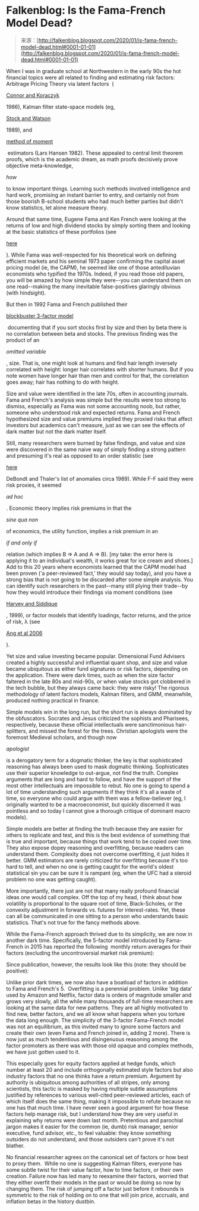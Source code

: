 <!--yml
category: 未分类
date: 2024-05-12 19:58:58
-->

# Falkenblog: Is the Fama-French Model Dead?

> 来源：[http://falkenblog.blogspot.com/2020/01/is-fama-french-model-dead.html#0001-01-01](http://falkenblog.blogspot.com/2020/01/is-fama-french-model-dead.html#0001-01-01)

When I was in graduate school at Northwestern in the early 90s the hot financial topics were all related to finding and estimating risk factors: Arbitrage Pricing Theory via latent factors  (

[Connor and Koraczyk](http://mural.maynoothuniversity.ie/8439/1/1-s2.0-0304405X86900279-main.pdf)

1986), Kalman filter state-space models (eg,

[Stock and Watson](https://www.nber.org/papers/w2772.pdf)

1989), and

[method of moment](http://larspeterhansen.org/lph_research/proofs-for-large-sample-properties-of-generalized-method-of-moments-estimators/)

 estimators (Lars Hansen 1982). These appealed to central limit theorem proofs, which is the academic dream, as math proofs decisively prove objective meta-knowledge,

*how*

to know important things. Learning such methods involved intelligence and hard work, promising an instant barrier to entry, and certainly not from those boorish B-school students who had much better parties but didn't know statistics, let alone measure theory.

Around that same time, Eugene Fama and Ken French were looking at the returns of low and high dividend stocks by simply sorting them and looking at the basic statistics of these portfolios (see

[here](https://pdfs.semanticscholar.org/4622/4481150e76d784ca057f2cf647a64b0c9585.pdf)

). While Fama was well-respected for his theoretical work on defining efficient markets and his seminal 1973 paper confirming the capital asset pricing model (ie, the CAPM), he seemed like one of those antediluvian economists who typified the 1970s. Indeed, if you read those old papers, you will be amazed by how simple they were--you can understand them on one read--making the many inevitable false-positives glaringly obvious (with hindsight).

But then in 1992 Fama and French published their

[blockbuster 3-factor model](http://home.cerge-ei.cz/petrz/gdn/Fama_French_92_tables.pdf)

 documenting that if you sort stocks first by size and then by beta there is no correlation between beta and stocks. The previous finding was the product of an

*omitted variable*

, size. That is, one might look at humans and find hair length inversely correlated with height: longer hair correlates with shorter humans. But if you note women have longer hair than men and control for that, the correlation goes away; hair has nothing to do with height.

Size and value were identified in the late 70s, often in accounting journals. Fama and French's analysis was simple but the results were too strong to dismiss, especially as Fama was not some accounting noob, but rather, someone who understood risk and expected returns. Fama and French hypothesized size and value premiums implied they proxied risks that affect investors but academics can't measure, just as we can see the effects of dark matter but not the dark matter itself.

Still, many researchers were burned by false findings, and value and size were discovered in the same naive way of simply finding a strong pattern and presuming it's real as opposed to an order statistic (see

[here](https://pubs.aeaweb.org/doi/pdfplus/10.1257/jep.3.1.189)

DeBondt and Thaler's list of anomalies circa 1989). While F-F said they were risk proxies, it seemed

*ad hoc*

. Economic theory implies risk premiums in that the

*sine qua non*

of economics, the utility function, implies a risk premium in an

*if and only if*

relation (which implies B ⇒ A and A ⇒ B). [my take: the error here is applying it to an individual's wealth, it works great for ice cream and shoes.] Add to this 20 years where economists learned that the CAPM model had been proven ('a peer-reviewed fact,' they would say today), and you have a strong bias that is not going to be discarded after some simple analysis. You can identify such researchers in the past--many still plying their trade--by how they would introduce their findings via moment conditions (see

[Harvey and Siddique](http://pages.stern.nyu.edu/~dbackus/GE_asset_pricing/disasters/HarveySiddique%20skewness%20JF%2000.pdf)

, 1999), or factor models that identify loadings, factor returns, and the price of risk, λ (see

[Ang et al 2006](http://citeseerx.ist.psu.edu/viewdoc/download?doi=10.1.1.319.1161&rep=rep1&type=pdf)

).

Yet size and value investing became popular. Dimensional Fund Advisers created a highly successful and influential quant shop, and size and value became ubiquitous as either fund signatures or risk factors, depending on the application. There were dark times, such as when the size factor faltered in the late 80s and mid-90s, or when value stocks got clobbered in the tech bubble, but they always came back: they were risky! The rigorous methodology of latent factors models, Kalman filters, and GMM, meanwhile, produced nothing practical in finance.

Simple models win in the long run, but the short run is always dominated by the obfuscators. Socrates and Jesus criticized the sophists and Pharisees, respectively, because these official intellectuals were sanctimonious hair-splitters, and missed the forest for the trees. Christian apologists were the foremost Medieval scholars, and though now

*apologist*

is a derogatory term for a dogmatic thinker, the key is that sophisticated reasoning has always been used to mask dogmatic thinking. Sophisticates use their superior knowledge to out-argue, not find the truth. Complex arguments that are long and hard to follow, and have the support of the most other intellectuals are impossible to rebut. No one is going to spend a lot of time understanding such arguments if they think it's all a waste of time, so everyone who could argue with them was a fellow-believer (eg, I originally wanted to be a macroeconomist, but quickly discerned it was pointless and so today I cannot give a thorough critique of dominant macro models).

Simple models are better at finding the truth because they are easier for others to replicate and test, and this is the best evidence of something that is true and important, because things that work tend to be copied over time. They also expose dopey reasoning and overfitting, because readers can understand them. Complexity does not overcome overfitting, it just hides it better. GMM estimators are rarely criticized for overfitting because it's too hard to tell, and when no one is getting caught for the world's oldest statistical sin you can be sure it is rampant (eg, when the UFC had a steroid problem no one was getting caught).

More importantly, there just are not that many really profound financial ideas one would call complex. Off the top of my head, I think about how volatility is proportional to the square root of time, Black-Scholes, or the convexity adjustment in forwards vs. futures for interest-rates. Yet, these can all be communicated in one sitting to a person who understands basic statistics. That's not true for the fancy methods above.

While the Fama-French approach thrived due to its simplicity, we are now in another dark time. Specifically, the 5-factor model introduced by Fama-French in 2015 has reported the following  monthly return averages for their factors (excluding the uncontroversial market risk premium):

Since publication, however, the results look like this (note: they should be positive):

Unlike prior dark times, we now also have a boatload of factors in addition to Fama and French's 5.  Overfitting is a perennial problem. Unlike 'big data' used by Amazon and Netflix, factor data is orders of magnitude smaller and grows very slowly, all the while many thousands of full-time researchers are looking at the same data for new patterns. They are all highly motivated to find new, better factors, and we all know what happens when you torture the data long enough. The simplicity of the 3-factor Fama-French model was not an equilibrium, as this invited many to ignore some factors and create their own (even Fama and French joined in, adding 2 more). There is now just as much tendentious and disingenuous reasoning among the factor promoters as there was with those old opaque and complex methods, we have just gotten used to it.

This especially goes for equity factors applied at hedge funds, which number at least 20 and include orthogonally estimated style factors but also industry factors that no one thinks have a return premium. Argument by authority is ubiquitous among authorities of all stripes, only among scientists, this tactic is masked by having multiple subtle assumptions justified by references to various well-cited peer-reviewed articles, each of which itself does the same thing, making it impossible to refute because no one has that much time. I have never seen a good argument for how these factors help manage risk, but I understand how they are very useful in explaining why returns were down last month. Pretentious and parochial jargon makes it easier for the common (ie, dumb) risk manager, senior executive, fund advisor, etc., to feel valuable: they know something outsiders do not understand, and those outsiders can't prove it's not blather.

No financial researcher agrees on the canonical set of factors or how best to proxy them.  While no one is suggesting Kalman filters, everyone has some subtle twist for their value factor, how to time factors, or their own creation. Failure now has led many to reexamine their factors, worried that they either overfit their models in the past or would be doing so now by changing them. The risk of jumping off a factor just before it rebounds is symmetric to the risk of holding on to one that will join price, accruals, and inflation betas in the history dustbin.